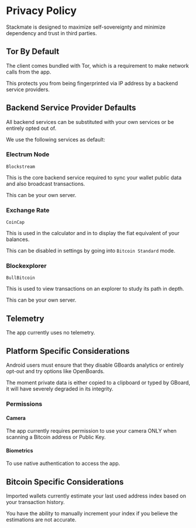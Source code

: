 # Privacy Policy

Stackmate is designed to maximize self-sovereignty and minimize dependency and trust in third parties.

## Tor By Default

The client comes bundled with Tor, which is a requirement to make network calls from the app.

This protects you from being fingerprinted via IP address by a backend service providers.

## Backend Service Provider Defaults

All backend services can be substituted with your own services or be entirely opted out of.

We use the following services as default:

### Electrum Node

`Blockstream`

This is the core backend service required to sync your wallet public data and also broadcast transactions.

This can be your own server.

### Exchange Rate

`CoinCap`

This is used in the calculator and in to display the fiat equivalent of your balances.

This can be disabled in settings by going into `Bitcoin Standard` mode.

### Blockexplorer

`BullBitcoin`

This is used to view transactions on an explorer to study its path in depth.

This can be your own server.

## Telemetry

The app currently uses no telemetry.

## Platform Specific Considerations

Android users must ensure that they disable GBoards analytics or entirely opt-out and try options like OpenBoards.

The moment private data is either copied to a clipboard or typed by GBoard, it will have severely degraded in its integrity.

### Permissions

#### Camera

The app currently requires permission to use your camera ONLY when scanning a Bitcoin address or Public Key.

#### Biometrics

To use native authentication to access the app.

## Bitcoin Specific Considerations

Imported wallets currently estimate your last used address index based on your transaction history.

You have the ability to manually increment your index if you believe the estimations are not accurate.
